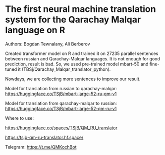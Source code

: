 # The first neural machine translation system for the Qarachay Malqar language on R
 
Authors: Bogdan Tewnalany, Ali Berberov

Created transformer model on R and trained it on 27235 parallel sentences between russian and Qarachay-Malqar languages. It is not enough for good prediction, result is bad. So, we used pre-trained model mbart-50 and fine-tuned it (TBSj/Qarachay_Malqar_translator_python).

Nowdays, we are collecting more sentences to improve our result.

Model for translation from russian to qarachay-malqar: https://huggingface.co/TSjB/mbart-large-52-ru-qm-v1

Model for translation from qarachay-malqar to russian: https://huggingface.co/TSjB/mbart-large-52-qm-ru-v1

Where to use:

https://huggingface.co/spaces/TSjB/QM_RU_translator

https://tsjb-qm-ru-translator.hf.space/

Telegram: https://t.me/QMKochBot
